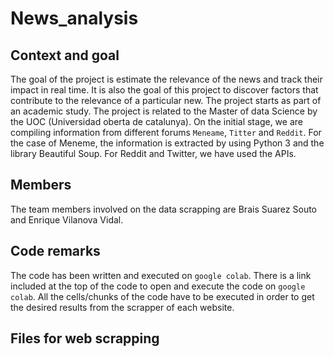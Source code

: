 # News_analysis

## Context and goal

The goal of the project is estimate the relevance of the news and track their impact in real time. It is also the goal of this project to discover factors that contribute to the relevance of a particular new.
The project starts as part of an academic study. The project is related to the Master of data Science by the UOC (Universidad oberta de catalunya).
On the initial stage, we are compiling information from different forums `Meneame`, `Titter` and `Reddit`.
For the case of Meneme, the information is extracted by using Python 3 and the library Beautiful Soup. For Reddit and Twitter, we have used the APIs.

## Members

The team members involved on the data scrapping are Brais Suarez Souto and Enrique Vilanova Vidal.

## Code remarks

The code has been written and executed on `google colab`. There is a link included at the top of the code to open and execute the code on `google colab`. All the cells/chunks of the code have to be executed in order to get the desired results from the scrapper of each website.

## Files for web scrapping
